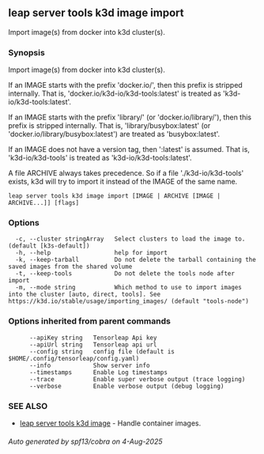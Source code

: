 ## leap server tools k3d image import

Import image(s) from docker into k3d cluster(s).

### Synopsis

Import image(s) from docker into k3d cluster(s).

If an IMAGE starts with the prefix 'docker.io/', then this prefix is stripped internally.
That is, 'docker.io/k3d-io/k3d-tools:latest' is treated as 'k3d-io/k3d-tools:latest'.

If an IMAGE starts with the prefix 'library/' (or 'docker.io/library/'), then this prefix is stripped internally.
That is, 'library/busybox:latest' (or 'docker.io/library/busybox:latest') are treated as 'busybox:latest'.

If an IMAGE does not have a version tag, then ':latest' is assumed.
That is, 'k3d-io/k3d-tools' is treated as 'k3d-io/k3d-tools:latest'.

A file ARCHIVE always takes precedence.
So if a file './k3d-io/k3d-tools' exists, k3d will try to import it instead of the IMAGE of the same name.

```
leap server tools k3d image import [IMAGE | ARCHIVE [IMAGE | ARCHIVE...]] [flags]
```

### Options

```
  -c, --cluster stringArray   Select clusters to load the image to. (default [k3s-default])
  -h, --help                  help for import
  -k, --keep-tarball          Do not delete the tarball containing the saved images from the shared volume
  -t, --keep-tools            Do not delete the tools node after import
  -m, --mode string           Which method to use to import images into the cluster [auto, direct, tools]. See https://k3d.io/stable/usage/importing_images/ (default "tools-node")
```

### Options inherited from parent commands

```
      --apiKey string   Tensorleap Api key
      --apiUrl string   Tensorleap api url
      --config string   config file (default is $HOME/.config/tensorleap/config.yaml)
      --info            Show server info
      --timestamps      Enable Log timestamps
      --trace           Enable super verbose output (trace logging)
      --verbose         Enable verbose output (debug logging)
```

### SEE ALSO

* [leap server tools k3d image](leap_server_tools_k3d_image.md)	 - Handle container images.

###### Auto generated by spf13/cobra on 4-Aug-2025
